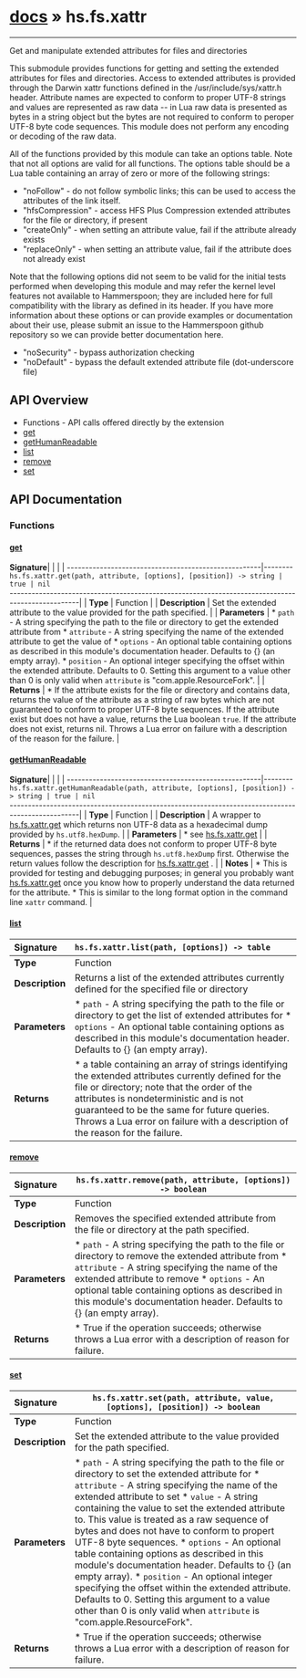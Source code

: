 # [docs](index.md) » hs.fs.xattr
---

Get and manipulate extended attributes for files and directories

This submodule provides functions for getting and setting the extended attributes for files and directories.  Access to extended attributes is provided through the Darwin xattr functions defined in the /usr/include/sys/xattr.h header. Attribute names are expected to conform to proper UTF-8 strings and values are represented as raw data -- in Lua raw data is presented as bytes in a string object but the bytes are not required to conform to peroper UTF-8 byte code sequences. This module does not perform any encoding or decoding of the raw data.

All of the functions provided by this module can take an options table. Note that not all options are valid for all functions. The options table should be a Lua table containing an array of zero or more of the following strings:

 * "noFollow"       - do not follow symbolic links; this can be used to access the attributes of the link itself.
 * "hfsCompression" - access HFS Plus Compression extended attributes for the file or directory, if present
 * "createOnly"     - when setting an attribute value, fail if the attribute already exists
 * "replaceOnly"    - when setting an attribute value, fail if the attribute does not already exist

Note that the following options did not seem to be valid for the initial tests performed when developing this module and may refer the kernel level features not available to Hammerspoon; they are included here for full compatibility with the library as defined in its header. If you have more information about these options or can provide examples or documentation about their use, please submit an issue to the Hammerspoon github repository so we can provide better documentation here.

 * "noSecurity"      - bypass authorization checking
 * "noDefault"       - bypass the default extended attribute file (dot-underscore file)


## API Overview
* Functions - API calls offered directly by the extension
 * [get](#get)
 * [getHumanReadable](#gethumanreadable)
 * [list](#list)
 * [remove](#remove)
 * [set](#set)

## API Documentation

### Functions

#### [get](#get)
| <span style="float: left;">**Signature**</span> | <span style="float: left;">`hs.fs.xattr.get(path, attribute, [options], [position]) -> string | true | nil` </span>                                                          |
| -----------------------------------------------------|---------------------------------------------------------------------------------------------------------|
| **Type**                                             | Function                                                                                         |
| **Description**                                      | Set the extended attribute to the value provided for the path specified.                                                                                         |
| **Parameters**                                       |  * `path`      - A string specifying the path to the file or directory to get the extended attribute from * `attribute` - A string specifying the name of the extended attribute to get the value of * `options`   - An optional table containing options as described in this module's documentation header. Defaults to {} (an empty array). * `position`  - An optional integer specifying the offset within the extended attribute. Defaults to 0. Setting this argument to a value other than 0 is only valid when `attribute` is "com.apple.ResourceFork".                                       |
| **Returns**                                          |  * If the attribute exists for the file or directory and contains data, returns the value of the attribute as a string of raw bytes which are not guaranteed to conform to proper UTF-8 byte sequences. If the attribute exist but does not have a value, returns the Lua boolean `true`.  If the attribute does not exist, returns nil. Throws a Lua error on failure with a description of the reason for the failure.                                                |

#### [getHumanReadable](#gethumanreadable)
| <span style="float: left;">**Signature**</span> | <span style="float: left;">`hs.fs.xattr.getHumanReadable(path, attribute, [options], [position]) -> string | true | nil` </span>                                                          |
| -----------------------------------------------------|---------------------------------------------------------------------------------------------------------|
| **Type**                                             | Function                                                                                         |
| **Description**                                      | A wrapper to [hs.fs.xattr.get](#get) which returns non UTF-8 data as a hexadecimal dump provided by `hs.utf8.hexDump`.                                                                                         |
| **Parameters**                                       |  * see [hs.fs.xattr.get](#get)                                       |
| **Returns**                                          |  * if the returned data does not conform to proper UTF-8 byte sequences, passes the string through `hs.utf8.hexDump` first.  Otherwise the return values follow the description for [hs.fs.xattr.get](#get) .                                                |
| **Notes**                                            |  * This is provided for testing and debugging purposes; in general you probably want [hs.fs.xattr.get](#get) once you know how to properly understand the data returned for the attribute. * This is similar to the long format option in the command line `xattr` command.                                                      |

#### [list](#list)
| <span style="float: left;">**Signature**</span> | <span style="float: left;">`hs.fs.xattr.list(path, [options]) -> table` </span>                                                          |
| -----------------------------------------------------|---------------------------------------------------------------------------------------------------------|
| **Type**                                             | Function                                                                                         |
| **Description**                                      | Returns a list of the extended attributes currently defined for the specified file or directory                                                                                         |
| **Parameters**                                       |  * `path`      - A string specifying the path to the file or directory to get the list of extended attributes for * `options`   - An optional table containing options as described in this module's documentation header. Defaults to {} (an empty array).                                       |
| **Returns**                                          |  * a table containing an array of strings identifying the extended attributes currently defined for the file or directory; note that the order of the attributes is nondeterministic and is not guaranteed to be the same for future queries.  Throws a Lua error on failure with a description of the reason for the failure.                                                |

#### [remove](#remove)
| <span style="float: left;">**Signature**</span> | <span style="float: left;">`hs.fs.xattr.remove(path, attribute, [options]) -> boolean` </span>                                                          |
| -----------------------------------------------------|---------------------------------------------------------------------------------------------------------|
| **Type**                                             | Function                                                                                         |
| **Description**                                      | Removes the specified extended attribute from the file or directory at the path specified.                                                                                         |
| **Parameters**                                       |  * `path`      - A string specifying the path to the file or directory to remove the extended attribute from * `attribute` - A string specifying the name of the extended attribute to remove * `options`   - An optional table containing options as described in this module's documentation header. Defaults to {} (an empty array).                                       |
| **Returns**                                          |  * True if the operation succeeds; otherwise throws a Lua error with a description of reason for failure.                                                |

#### [set](#set)
| <span style="float: left;">**Signature**</span> | <span style="float: left;">`hs.fs.xattr.set(path, attribute, value, [options], [position]) -> boolean` </span>                                                          |
| -----------------------------------------------------|---------------------------------------------------------------------------------------------------------|
| **Type**                                             | Function                                                                                         |
| **Description**                                      | Set the extended attribute to the value provided for the path specified.                                                                                         |
| **Parameters**                                       |  * `path`      - A string specifying the path to the file or directory to set the extended attribute for * `attribute` - A string specifying the name of the extended attribute to set * `value`     - A string containing the value to set the extended attribute to. This value is treated as a raw sequence of bytes and does not have to conform to propert UTF-8 byte sequences. * `options`   - An optional table containing options as described in this module's documentation header. Defaults to {} (an empty array). * `position`  - An optional integer specifying the offset within the extended attribute. Defaults to 0. Setting this argument to a value other than 0 is only valid when `attribute` is "com.apple.ResourceFork".                                       |
| **Returns**                                          |  * True if the operation succeeds; otherwise throws a Lua error with a description of reason for failure.                                                |

